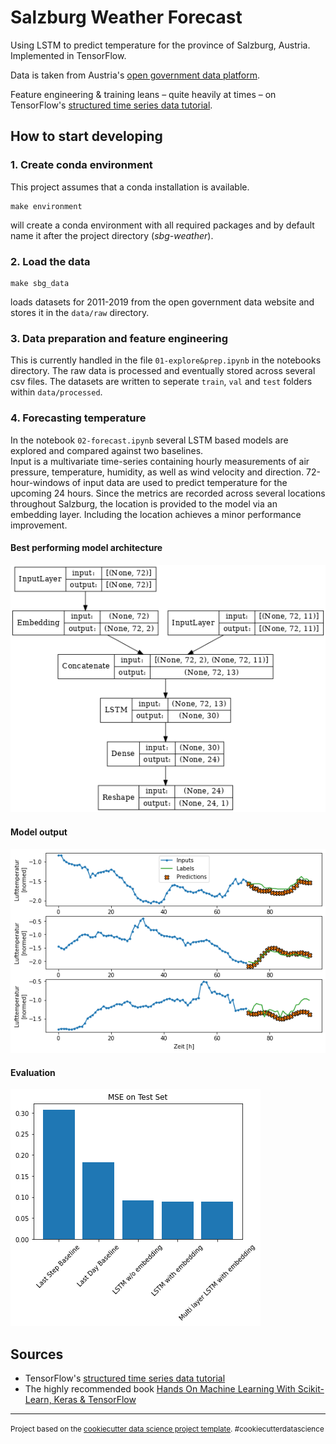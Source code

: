 # Salzburg Weather Forecast

Using LSTM to predict temperature for the province of Salzburg, Austria.
Implemented in TensorFlow.

Data is taken from Austria's [open government data platform](https://www.data.gv.at/).

Feature engineering & training leans – quite heavily at times – on TensorFlow's 
[structured time series data tutorial](https://www.tensorflow.org/tutorials/structured_data/time_series).

## How to start developing
### 1. Create conda environment  
This project assumes that a conda installation is available.  

    make environment

 will create a conda environment with all required packages and by default name it after the project directory (_sbg-weather_).

### 2. Load the data
    make sbg_data
    
loads datasets for 2011-2019 from the open government data website and stores it in the `data/raw` directory.

### 3. Data preparation and feature engineering
This is currently handled in the file `01-explore&prep.ipynb` in the notebooks directory. The raw data is processed and eventually stored across several csv files.
The datasets are written to seperate `train`, `val` and `test` folders within `data/processed`.

### 4. Forecasting temperature
In the notebook `02-forecast.ipynb` several LSTM based models are explored and compared against two baselines.  
Input is a multivariate time-series containing hourly measurements of air pressure, temperature, humidity, as well as wind velocity and direction.
72-hour-windows of input data are used to predict temperature for the upcoming 24 hours.
Since the metrics are recorded across several locations throughout Salzburg, the location is provided to the model via an embedding layer.
Including the location achieves a minor performance improvement.

#### Best performing model architecture
![Model architecture](plots/lstm_with_embedding_2021-09-28.png)

#### Model output  
![Results](plots/model-output.png)

#### Evaluation  
![Results](plots/evaluation.png)


## Sources
* TensorFlow's 
[structured time series data tutorial](https://www.tensorflow.org/tutorials/structured_data/time_series)
* The highly recommended book [Hands On Machine Learning With Scikit-Learn, Keras & TensorFlow](https://www.oreilly.com/library/view/hands-on-machine-learning/9781492032632/)

---

<p><small>Project based on the <a target="_blank" href="https://drivendata.github.io/cookiecutter-data-science/">cookiecutter data science project template</a>. #cookiecutterdatascience</small></p>
